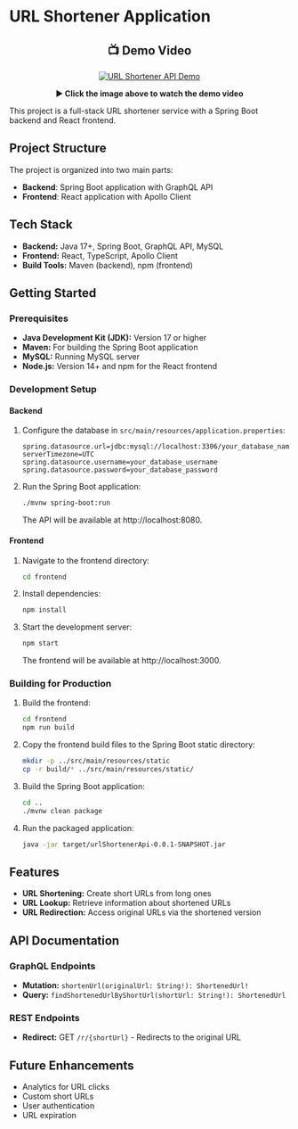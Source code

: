 # URL Shortener Application

<div align="center">
  
## 📺 Demo Video
[![URL Shortener API Demo](https://img.youtube.com/vi/XfzWEvYcIqc/0.jpg)](https://www.youtube.com/watch?si=cdWiwxqS5SSaVVD6&v=XfzWEvYcIqc&feature=youtu.be&themeRefresh=1)
  
**▶️ Click the image above to watch the demo video**

</div>

This project is a full-stack URL shortener service with a Spring Boot backend and React frontend.

## Project Structure

The project is organized into two main parts:

- **Backend**: Spring Boot application with GraphQL API
- **Frontend**: React application with Apollo Client

## Tech Stack

* **Backend:** Java 17+, Spring Boot, GraphQL API, MySQL
* **Frontend:** React, TypeScript, Apollo Client
* **Build Tools:** Maven (backend), npm (frontend)

## Getting Started

### Prerequisites

* **Java Development Kit (JDK):** Version 17 or higher
* **Maven:** For building the Spring Boot application
* **MySQL:** Running MySQL server
* **Node.js:** Version 14+ and npm for the React frontend

### Development Setup

#### Backend

1. Configure the database in `src/main/resources/application.properties`:
   ```properties
   spring.datasource.url=jdbc:mysql://localhost:3306/your_database_name?serverTimezone=UTC
   spring.datasource.username=your_database_username
   spring.datasource.password=your_database_password
   ```

2. Run the Spring Boot application:
   ```bash
   ./mvnw spring-boot:run
   ```
   The API will be available at http://localhost:8080.

#### Frontend

1. Navigate to the frontend directory:
   ```bash
   cd frontend
   ```

2. Install dependencies:
   ```bash
   npm install
   ```

3. Start the development server:
   ```bash
   npm start
   ```
   The frontend will be available at http://localhost:3000.

### Building for Production

1. Build the frontend:
   ```bash
   cd frontend
   npm run build
   ```

2. Copy the frontend build files to the Spring Boot static directory:
   ```bash
   mkdir -p ../src/main/resources/static
   cp -r build/* ../src/main/resources/static/
   ```

3. Build the Spring Boot application:
   ```bash
   cd ..
   ./mvnw clean package
   ```

4. Run the packaged application:
   ```bash
   java -jar target/urlShortenerApi-0.0.1-SNAPSHOT.jar
   ```

## Features

* **URL Shortening:** Create short URLs from long ones
* **URL Lookup:** Retrieve information about shortened URLs
* **URL Redirection:** Access original URLs via the shortened version

## API Documentation

### GraphQL Endpoints

* **Mutation:** `shortenUrl(originalUrl: String!): ShortenedUrl!`
* **Query:** `findShortenedUrlByShortUrl(shortUrl: String!): ShortenedUrl`

### REST Endpoints

* **Redirect:** GET `/r/{shortUrl}` - Redirects to the original URL

## Future Enhancements

* Analytics for URL clicks
* Custom short URLs
* User authentication
* URL expiration
